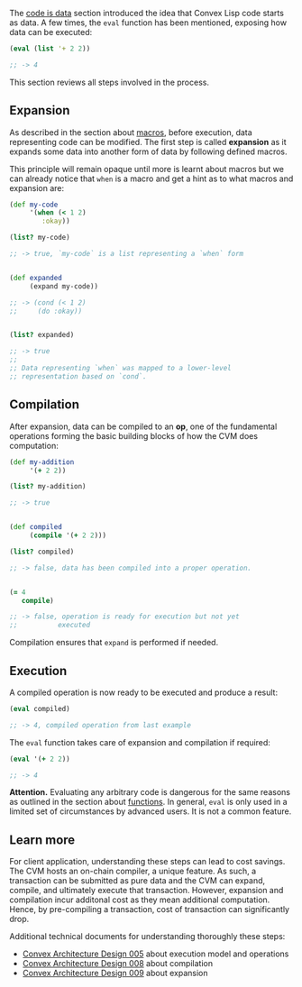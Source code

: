 The [code is data](/cvm/code-is-data) section introduced the idea that Convex Lisp code starts as data. A few times, the `eval` function has been
mentioned, exposing how data can be executed:

```clojure
(eval (list '+ 2 2))

;; -> 4
```

This section reviews all steps involved in the process.


## Expansion

As described in the section about [macros](/cvm/macros), before execution, data representing code can be modified. The first step
is called **expansion** as it expands some data into another form of data by following defined macros.

This principle will remain opaque until more is learnt about macros but we can already notice that `when` is a macro and get a hint
as to what macros and expansion are:

```clojure
(def my-code
     '(when (< 1 2)
        :okay))

(list? my-code)

;; -> true, `my-code` is a list representing a `when` form


(def expanded
     (expand my-code))

;; -> (cond (< 1 2)
;;     (do :okay))


(list? expanded)

;; -> true
;;
;; Data representing `when` was mapped to a lower-level
;; representation based on `cond`.

```


## Compilation

After expansion, data can be compiled to an **op**, one of the fundamental operations forming the basic building blocks of how the CVM does
computation:

```clojure
(def my-addition
     '(+ 2 2))

(list? my-addition)

;; -> true


(def compiled
     (compile '(+ 2 2)))

(list? compiled)

;; -> false, data has been compiled into a proper operation.


(= 4
   compile)

;; -> false, operation is ready for execution but not yet
;;          executed
```

Compilation ensures that `expand` is performed if needed.


## Execution

A compiled operation is now ready to be executed and produce a result:

```clojure
(eval compiled)

;; -> 4, compiled operation from last example
```

The `eval` function takes care of expansion and compilation if required:

```clojure
(eval '(+ 2 2))

;; -> 4
```

**Attention.** Evaluating any arbitrary code is dangerous for the same reasons as outlined in the section about [functions](/cvm/functions).
In general, `eval` is only used in a limited set of circumstances by advanced users. It is not a common feature. 


## Learn more

For client application, understanding these steps can lead to cost savings. The CVM hosts an on-chain compiler, a unique feature.
As such, a transaction can be submitted as pure data and the CVM can expand, compile, and ultimately execute that transaction.
However, expansion and compilation incur additonal cost as they mean additional computation. Hence, by pre-compiling a transaction,
cost of transaction can significantly drop.

Additional technical documents for understanding thoroughly these steps:

- [Convex Architecture Design 005](https://github.com/Convex-Dev/design/tree/main/cad/005_cvmex) about execution model and operations
- [Convex Architecture Design 008](https://github.com/Convex-Dev/design/tree/main/cad/008_compiler) about compilation
- [Convex Architecture Design 009](https://github.com/Convex-Dev/design/tree/main/cad/009_expanders) about expansion
